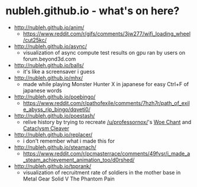 nubleh.github.io - what's on here?
================

- http://nubleh.github.io/anim/
  - https://www.reddit.com/r/gifs/comments/3jw277/wifi_loading_wheel/cut25kc/
- http://nubleh.github.io/async/
  - visualization of async compute test results on gpu ran by users on forum.beyond3d.com
- http://nubleh.github.io/balls/
  - it's like a screensaver i guess
- http://nubleh.github.io/mhx/
  - made while playing Monster Hunter X in japanese for easy Ctrl+F of japanese words
- http://nubleh.github.io/poebingo/
  - https://www.reddit.com/r/pathofexile/comments/7hzh7r/path_of_exile_abyss_rip_bingo/dqveti0/
- http://nubleh.github.io/poestash/
  - relive history by trying to recreate [/u/professornox/](https://www.reddit.com/user/professornox/)'s [Woe Chant](https://www.reddit.com/r/pathofexile/comments/7pz495/asc_another_legend_is_born_woe_chant_the_sambar/) and [Cataclysm Cleaver](https://www.reddit.com/r/pathofexile/comments/7qq8hc/asc_woe_chant_is_dead_long_live_cataclysm_weaver/)
- http://nubleh.github.io/replacer/
  - i don't remember what i made this for
- http://nubleh.github.io/steamach/
  - https://www.reddit.com/r/pcmasterrace/comments/49fvsr/i_made_a_steam_achievement_animation_too/d0rshed/
- http://nubleh.github.io/tpprank/
  - visualization of recruitment rate of soldiers in the mother base in Metal Gear Solid V The Phantom Pain
